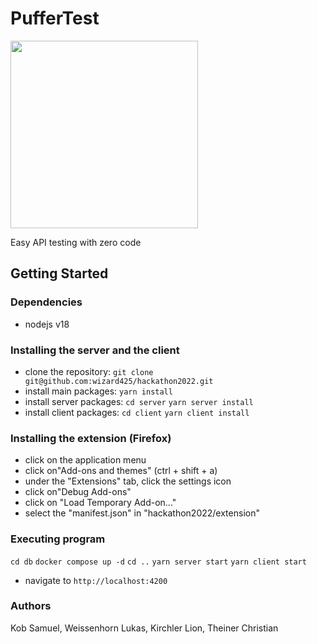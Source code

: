 # PufferTest

<img src="https://www.hackathon.bz.it/projects/featured-images/image-thumb__1861__projectFeaturedImageFull/prj_image_892_c82e3477298a1a007f45e142b07f4bae.png" height="300">

Easy API testing with zero code

## Getting Started

### Dependencies

- nodejs v18

### Installing the server and the client

- clone the repository: `git clone git@github.com:wizard425/hackathon2022.git`
- install main packages: `yarn install`
- install server packages: `cd server` `yarn server install`
- install client packages: `cd client` `yarn client install`

### Installing the extension (Firefox)

- click on the application menu
- click on"Add-ons and themes" (ctrl + shift + a)
- under the "Extensions" tab, click the settings icon
- click on"Debug Add-ons"
- click on "Load Temporary Add-on..." 
- select the "manifest.json" in "hackathon2022/extension"

### Executing program

`cd db`
`docker compose up -d`
`cd ..`
`yarn server start`
`yarn client start`

- navigate to `http://localhost:4200`

### Authors

Kob Samuel,
Weissenhorn Lukas,
Kirchler Lion,
Theiner Christian
